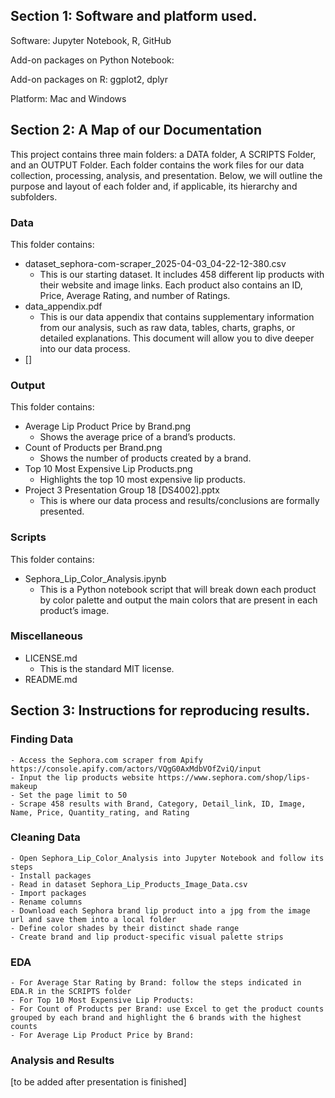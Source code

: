 ## Section 1: Software and platform used.
Software: Jupyter Notebook, R, GitHub

Add-on packages on Python Notebook: 

Add-on packages on R: ggplot2, dplyr

Platform: Mac and Windows
## Section 2: A Map of our Documentation
This project contains three main folders: a DATA folder, A SCRIPTS Folder, and an OUTPUT Folder. Each folder contains the work files for our data collection, processing, analysis, and presentation. Below, we will outline the purpose and layout of each folder and, if applicable, its hierarchy and subfolders.
### Data 
This folder contains:
- dataset_sephora-com-scraper_2025-04-03_04-22-12-380.csv
    - This is our starting dataset. It includes 458 different lip products with their website and image links. Each product also contains an ID, Price, Average Rating, and number of Ratings.
- data_appendix.pdf
    - This is our data appendix that contains supplementary information from our analysis, such as raw data, tables, charts, graphs, or detailed explanations. This document will allow you to dive deeper into our data process.
- []
### Output
This folder contains:
- Average Lip Product Price by Brand.png
    - Shows the average price of a brand’s products.
- Count of Products per Brand.png
    - Shows the number of products created by a brand.
- Top 10 Most Expensive Lip Products.png
    - Highlights the top 10 most expensive lip products.
- Project 3 Presentation Group 18 [DS4002].pptx
    - This is where our data process and results/conclusions are formally presented.

### Scripts
This folder contains:
- Sephora_Lip_Color_Analysis.ipynb
    - This is a Python notebook script that will break down each product by color palette and output the main colors that are present in each product’s image.
### Miscellaneous
- LICENSE.md
    - This is the standard MIT license.
- README.md

## Section 3: Instructions for reproducing results.
### Finding Data
    - Access the Sephora.com scraper from Apify https://console.apify.com/actors/VQgG0AxMdbVOfZviQ/input
    - Input the lip products website https://www.sephora.com/shop/lips-makeup
    - Set the page limit to 50
    - Scrape 458 results with Brand, Category, Detail_link, ID, Image, Name, Price, Quantity_rating, and Rating
### Cleaning Data
    - Open Sephora_Lip_Color_Analysis into Jupyter Notebook and follow its steps
    - Install packages
    - Read in dataset Sephora_Lip_Products_Image_Data.csv
    - Import packages
    - Rename columns
    - Download each Sephora brand lip product into a jpg from the image url and save them into a local folder
    - Define color shades by their distinct shade range
    - Create brand and lip product-specific visual palette strips
### EDA
    - For Average Star Rating by Brand: follow the steps indicated in EDA.R in the SCRIPTS folder
    - For Top 10 Most Expensive Lip Products: 
    - For Count of Products per Brand: use Excel to get the product counts grouped by each brand and highlight the 6 brands with the highest counts 
    - For Average Lip Product Price by Brand: 
### Analysis and Results
[to be added after presentation is finished]




